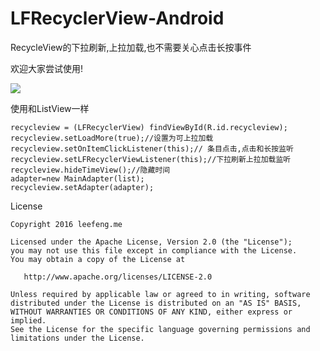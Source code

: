 # LFRecyclerView-Android
RecycleView的下拉刷新,上拉加载,也不需要关心点击长按事件

欢迎大家尝试使用!

<img src="http://www.leefeng.me/GIF.gif"/>



使用和ListView一样
```
recycleview = (LFRecyclerView) findViewById(R.id.recycleview);
recycleview.setLoadMore(true);//设置为可上拉加载
recycleview.setOnItemClickListener(this);// 条目点击,点击和长按监听
recycleview.setLFRecyclerViewListener(this);//下拉刷新上拉加载监听
recycleview.hideTimeView();//隐藏时间
adapter=new MainAdapter(list);
recycleview.setAdapter(adapter);

```
License

```
Copyright 2016 leefeng.me

Licensed under the Apache License, Version 2.0 (the "License");
you may not use this file except in compliance with the License.
You may obtain a copy of the License at

   http://www.apache.org/licenses/LICENSE-2.0

Unless required by applicable law or agreed to in writing, software
distributed under the License is distributed on an "AS IS" BASIS,
WITHOUT WARRANTIES OR CONDITIONS OF ANY KIND, either express or implied.
See the License for the specific language governing permissions and
limitations under the License.

```


